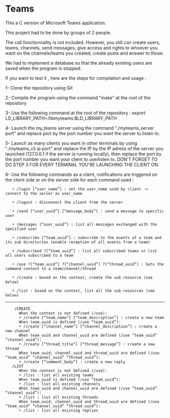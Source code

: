 # Teams
This a C version of Microsoft Teams application.  
  
This project had to be done by groups of 2 people.  
  
The call functionnality is not included. However, you still can create users, teams, channels, send messages, give access and rights to whoever you want on the channels/teams you created, create posts and answer to those.  
  
We had to implement a database so that the already existing users are saved when the program is stopped.  
  
If you want to test it , here are the steps for compilation and usage : 

 1- Clone the repository using Git  
 
 2- Compile the program using the command "make" at the root of the repository  
 
 3- Use the following command at the root of the repository : export LD_LIBRARY_PATH=/libmyteams:$LD_LIBRARY_PATH  
 
 4- Launch the my_teams server using the command "./myteams_server port" and replace port by the port number you want the server to listen to.  
 
 5- Launch as many clients you want in other terminals by using "./myteams_cli ip port" and replace the IP by the IP adress of the server you launched (127.0.0.1 if the server is running locally),     then replace the port by the port number you want your client to use/listen to. DON'T FORGET TO DO STEP 3 FOR EVERY TERMINAL YOU'RE LAUNCHING THE CLIENT ON.  
 
 6- Use the following commands as a client, notifications are triggered on the client side or on the server side for each command used :  
 
       • /login [“user_name”] : set the user_name used by client -> connect to the server as user_name  
       
       • /logout : disconnect the client from the server  
       
       • /send [“user_uuid”] [“message_body”] : send a message to specific user  
       
       • /messages [“user_uuid”] : list all messages exchanged with the specified user  
       
       • /subscribe [“team_uuid”] : subscribe to the events of a team and its sub directories (enable reception of all events from a team)  
       
       • /subscribed ?[“team_uuid”] : list all subscribed teams or list all users subscribed to a team  
       
       • /use ?[“team_uuid”] ?[“channel_uuid”] ?[“thread_uuid”] : Sets the command context to a team/channel/thread  
       
       • /create : based on the context, create the sub resource (see below)  
       
       • /list : based on the context, list all the sub resources (see below)  
       
_____________________________________________________________________________________________________________________________________________________________________________________________________       
        /CREATE
          When the context is not defined (/use):
          • /create [“team_name”] [“team_description”] : create a new team
          When team_uuid is defined (/use “team_uuid”):
          • /create [“channel_name”] [“channel_description”] : create a new channel
          When team_uuid and channel_uuid are defined (/use “team_uuid” “channel_uuid”):
          • /create [“thread_title”] [“thread_message”] : create a new thread
          When team_uuid, channel_uuid and thread_uuid are defined (/use “team_uuid” “channel_uuid” “thread_uuid”):
          • /create [“comment_body”] : create a new reply
       /LIST
          When the context is not defined (/use):
          • /list : list all existing teams
          When team_uuid is defined (/use “team_uuid”):
          • /list : list all existing channels
          When team_uuid and channel_uuid are defined (/use “team_uuid” “channel_uuid”):
          • /list : list all existing threads
          When team_uuid, channel_uuid and thread_uuid are defined (/use “team_uuid” “channel_uuid” “thread_uuid”):
          • /list : list all existing replies
